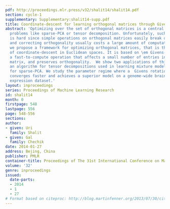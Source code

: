 ```yaml
---
pdf: http://proceedings.mlr.press/v32/shalit14/shalit14.pdf
section: cycle-1
supplementary: Supplementary:shalit14-supp.pdf
title: Coordinate-descent for learning orthogonal matrices through Givens rotations
abstract: 'Optimizing over the set of orthogonal matrices is a central component in
  problems like sparse-PCA or tensor decomposition. Unfortunately, such optimization
  is hard since simple operations on orthogonal matrices easily break orthogonality,
  and correcting orthogonality usually costs a large amount of computation.  Here
  we propose a framework for optimizing orthogonal matrices, that is the parallel
  of coordinate-descent in Euclidean spaces. It is based on \em Givens-rotations,
  a fast-to-compute operation that affects a small number of entries in the learned
  matrix, and preserves orthogonality.  We show two applications of this approach:
  an algorithm for tensor decompositions used in learning mixture models, and an algorithm
  for sparse-PCA. We study the parameter regime where a  Givens rotation approach
  converges faster and achieves a superior model on a genome-wide brain-wide mRNA
  expression dataset.'
layout: inproceedings
series: Proceedings of Machine Learning Research
id: shalit14
month: 0
firstpage: 548
lastpage: 556
page: 548-556
sections: 
author:
- given: Uri
  family: Shalit
- given: Gal
  family: Chechik
date: 2014-01-27
address: Bejing, China
publisher: PMLR
container-title: Proceedings of The 31st International Conference on Machine Learning
volume: '32'
genre: inproceedings
issued:
  date-parts:
  - 2014
  - 1
  - 27
# Format based on citeproc: http://blog.martinfenner.org/2013/07/30/citeproc-yaml-for-bibliographies/
---
```


